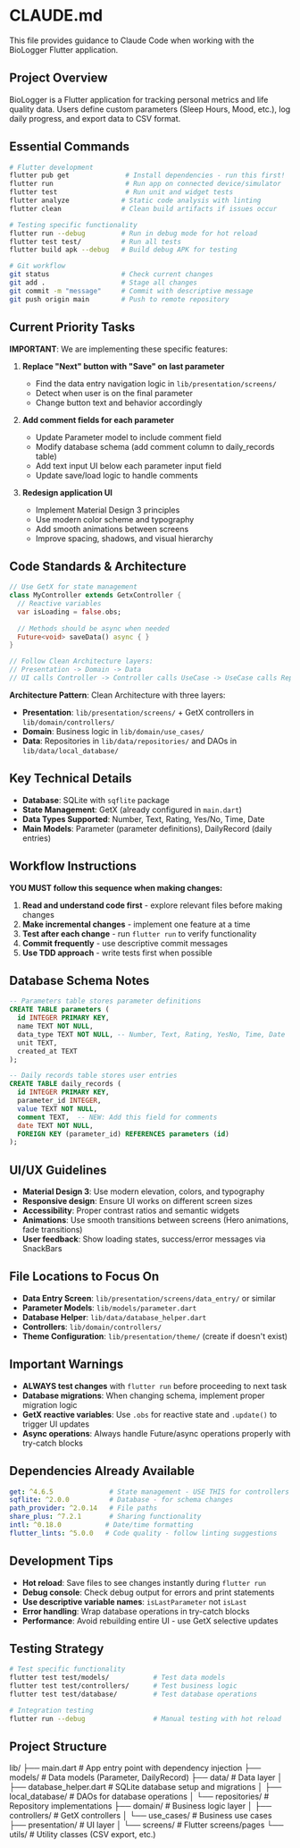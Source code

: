 # CLAUDE.md

This file provides guidance to Claude Code when working with the BioLogger Flutter application.

## Project Overview

BioLogger is a Flutter application for tracking personal metrics and life quality data. Users define custom parameters (Sleep Hours, Mood, etc.), log daily progress, and export data to CSV format.

## Essential Commands

```bash
# Flutter development
flutter pub get              # Install dependencies - run this first!
flutter run                  # Run app on connected device/simulator  
flutter test                 # Run unit and widget tests
flutter analyze             # Static code analysis with linting
flutter clean               # Clean build artifacts if issues occur

# Testing specific functionality
flutter run --debug         # Run in debug mode for hot reload
flutter test test/          # Run all tests
flutter build apk --debug   # Build debug APK for testing

# Git workflow  
git status                  # Check current changes
git add .                   # Stage all changes
git commit -m "message"     # Commit with descriptive message
git push origin main        # Push to remote repository
```

## Current Priority Tasks

**IMPORTANT**: We are implementing these specific features:

1. **Replace "Next" button with "Save" on last parameter**
   - Find the data entry navigation logic in `lib/presentation/screens/`
   - Detect when user is on the final parameter
   - Change button text and behavior accordingly

2. **Add comment fields for each parameter**
   - Update Parameter model to include comment field
   - Modify database schema (add comment column to daily_records table)
   - Add text input UI below each parameter input field
   - Update save/load logic to handle comments

3. **Redesign application UI**
   - Implement Material Design 3 principles
   - Use modern color scheme and typography
   - Add smooth animations between screens
   - Improve spacing, shadows, and visual hierarchy

## Code Standards & Architecture

```dart
// Use GetX for state management
class MyController extends GetxController {
  // Reactive variables
  var isLoading = false.obs;
  
  // Methods should be async when needed
  Future<void> saveData() async { }
}

// Follow Clean Architecture layers:
// Presentation -> Domain -> Data
// UI calls Controller -> Controller calls UseCase -> UseCase calls Repository
```

**Architecture Pattern**: Clean Architecture with three layers:
- **Presentation**: `lib/presentation/screens/` + GetX controllers in `lib/domain/controllers/`
- **Domain**: Business logic in `lib/domain/use_cases/`
- **Data**: Repositories in `lib/data/repositories/` and DAOs in `lib/data/local_database/`

## Key Technical Details

- **Database**: SQLite with `sqflite` package
- **State Management**: GetX (already configured in `main.dart`)
- **Data Types Supported**: Number, Text, Rating, Yes/No, Time, Date
- **Main Models**: Parameter (parameter definitions), DailyRecord (daily entries)

## Workflow Instructions

**YOU MUST follow this sequence when making changes:**

1. **Read and understand code first** - explore relevant files before making changes
2. **Make incremental changes** - implement one feature at a time
3. **Test after each change** - run `flutter run` to verify functionality
4. **Commit frequently** - use descriptive commit messages
5. **Use TDD approach** - write tests first when possible

## Database Schema Notes

```sql
-- Parameters table stores parameter definitions
CREATE TABLE parameters (
  id INTEGER PRIMARY KEY,
  name TEXT NOT NULL,
  data_type TEXT NOT NULL, -- Number, Text, Rating, YesNo, Time, Date
  unit TEXT,
  created_at TEXT
);

-- Daily records table stores user entries
CREATE TABLE daily_records (
  id INTEGER PRIMARY KEY,
  parameter_id INTEGER,
  value TEXT NOT NULL,
  comment TEXT,  -- NEW: Add this field for comments
  date TEXT NOT NULL,
  FOREIGN KEY (parameter_id) REFERENCES parameters (id)
);
```

## UI/UX Guidelines

- **Material Design 3**: Use modern elevation, colors, and typography
- **Responsive design**: Ensure UI works on different screen sizes
- **Accessibility**: Proper contrast ratios and semantic widgets
- **Animations**: Use smooth transitions between screens (Hero animations, fade transitions)
- **User feedback**: Show loading states, success/error messages via SnackBars

## File Locations to Focus On

- **Data Entry Screen**: `lib/presentation/screens/data_entry/` or similar
- **Parameter Models**: `lib/models/parameter.dart`
- **Database Helper**: `lib/data/database_helper.dart`
- **Controllers**: `lib/domain/controllers/`
- **Theme Configuration**: `lib/presentation/theme/` (create if doesn't exist)

## Important Warnings

- **ALWAYS test changes** with `flutter run` before proceeding to next task
- **Database migrations**: When changing schema, implement proper migration logic
- **GetX reactive variables**: Use `.obs` for reactive state and `.update()` to trigger UI updates
- **Async operations**: Always handle Future/async operations properly with try-catch blocks

## Dependencies Already Available

```yaml
get: ^4.6.5              # State management - USE THIS for controllers
sqflite: ^2.0.0          # Database - for schema changes
path_provider: ^2.0.14   # File paths
share_plus: ^7.2.1       # Sharing functionality  
intl: ^0.18.0           # Date/time formatting
flutter_lints: ^5.0.0   # Code quality - follow linting suggestions
```

## Development Tips

- **Hot reload**: Save files to see changes instantly during `flutter run`
- **Debug console**: Check debug output for errors and print statements
- **Use descriptive variable names**: `isLastParameter` not `isLast`
- **Error handling**: Wrap database operations in try-catch blocks
- **Performance**: Avoid rebuilding entire UI - use GetX selective updates

## Testing Strategy

```bash
# Test specific functionality
flutter test test/models/           # Test data models
flutter test test/controllers/      # Test business logic
flutter test test/database/         # Test database operations

# Integration testing
flutter run --debug                 # Manual testing with hot reload
```
## Project Structure

lib/
├── main.dart                    # App entry point with dependency injection
├── models/                      # Data models (Parameter, DailyRecord)
├── data/                        # Data layer
│   ├── database_helper.dart     # SQLite database setup and migrations
│   ├── local_database/          # DAOs for database operations
│   └── repositories/            # Repository implementations
├── domain/                      # Business logic layer
│   ├── controllers/             # GetX controllers
│   └── use_cases/              # Business use cases
├── presentation/               # UI layer
│   └── screens/               # Flutter screens/pages
└── utils/                     # Utility classes (CSV export, etc.)